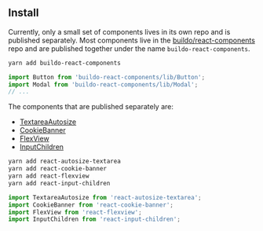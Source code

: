 ## Install

Currently, only a small set of components lives in its own repo and is published separately.
Most components live in the [buildo/react-components](https://github.com/buildo/react-components) repo and are published together under the name `buildo-react-components`.

```sh
yarn add buildo-react-components
```

```js static
import Button from 'buildo-react-components/lib/Button';
import Modal from 'buildo-react-components/lib/Modal';
// ...
```

The components that are published separately are:
- [TextareaAutosize](https://github.com/buildo/react-autosize-textarea)
- [CookieBanner](https://github.com/buildo/react-cookie-banner)
- [FlexView](https://github.com/buildo/react-flexview)
- [InputChildren](https://github.com/buildo/react-input-children)

```sh
yarn add react-autosize-textarea
yarn add react-cookie-banner
yarn add react-flexview
yarn add react-input-children
```

```js static
import TextareaAutosize from 'react-autosize-textarea';
import CookieBanner from 'react-cookie-banner';
import FlexView from 'react-flexview';
import InputChildren from 'react-input-children';
```
